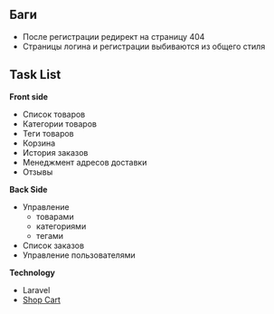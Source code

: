 **Баги**
-
* После регистрации редирект на страницу 404 
* Страницы логина и регистрации выбиваются из общего стиля


**Task List**
-
**Front side**
- Список товаров
- Категории товаров
- Теги товаров
- Корзина
- История заказов
- Менеджмент адресов доставки
- Отзывы

**Back Side**
- Управление
  - товарами
  - категориями
  - тегами
- Список заказов
- Управление пользователями

**Technology**
- Laravel
- [Shop Cart](https://github.com/Crinsane/LaravelShoppingcart)

